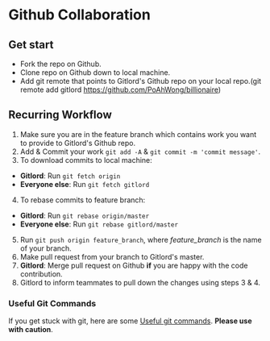 # Github Collaboration

## Get start

- Fork the repo on Github.
- Clone repo on Github down to local machine.
- Add git remote that points to Gitlord's Github repo on your local repo.(git remote add gitlord https://github.com/PoAhWong/billionaire)

## Recurring Workflow

1. Make sure you are in the feature branch which contains work you want to provide to Gitlord's Github repo.
2. Add & Commit your work `git add -A` & `git commit -m 'commit message'`.
3. To download commits to local machine:

- **Gitlord**: Run `git fetch origin`
- **Everyone else**: Run `git fetch gitlord`

4. To rebase commits to feature branch:

- **Gitlord**: Run `git rebase origin/master`
- **Everyone else**: Run `git rebase gitlord/master`

5. Run `git push origin feature_branch`, where _feature_branch_ is the name of your branch.
6. Make pull request from your branch to Gitlord's master.
7. **Gitlord**: Merge pull request on Github **if** you are happy with the code contribution.
8. Gitlord to inform teammates to pull down the changes using steps 3 & 4.

### Useful Git Commands

If you get stuck with git, here are some [Useful git commands](https://gist.github.com/kasun-maldeni/2ba7b04c05d66d47c0d3b15ba27b18d3). **Please use with caution**.
